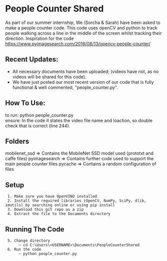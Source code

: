 # People Counter Shared
As part of our summer internship, We (Sorcha & Sarah) have been asked to make a people counter code.
This code uses openCV and python to track people walking across a line in the middle of the screen whilst tracking their direction.
Inspiration for the code https://www.pyimagesearch.com/2018/08/13/opencv-people-counter/

## Recent Updates:
* All necessary documents have been uploaded; (videos have not, as no videos will be shared for this code).
* We have just posted our most recent version of our code that is fully functional & well commented, "people_counter.py".

## How To Use:
to run: python people_counter.py  
ensure: In the code it states the video file name and loaction, so double check that is correct (line 244).

## Folders
mobilenet_ssd => Contains the MobileNet SSD model used (prototxt and caffe files)
pyimagesearch => Contains further code used to support the main people counter files
pycache => Contains a random configuration of files


## Setup
     1. Make sure you have OpenVINO installed
     2. Install the required libraries (OpenCV, NumPy, SciPy, dlib, imutils) by searching online or using pip install
     3. Download this git repo as a zip
     4. Extract the file to the Documents directory

## Running The Code
     5. Change directory
          ~ cd C:\Users\<USERNAME>\Documents\PeopleCounterShared
     6. Run the code
          ~ python people_counter.py 
